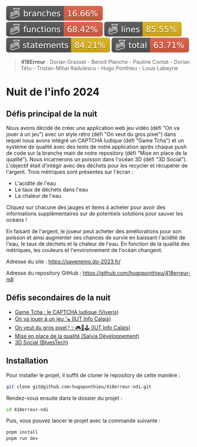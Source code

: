 ![Branches](./badges/coverage-branches.svg)
![Functions](./badges/coverage-functions.svg)
![Lines](./badges/coverage-lines.svg)
![Statements](./badges/coverage-statements.svg)
![Coverage total](./badges/coverage-total.svg)

> **418Erreur** : Dorian Grasset - Benoit Planche - Pauline Contat - Dorian Têtu - Tristan-Mihai Radulescu - Hugo Ponthieu - Louis Labeyrie

# Nuit de l'info 2024

## Défis principal de la nuit

Nous avons décidé de créer une application web jeu vidéo (défi "On va jouer à un jeu") avec un style rétro (défi "On veut du gros pixel") dans lequel nous avons intégré un CAPTCHA ludique (défi "Game Tcha") et un système de qualité avec des tests de notre application après chaque push de code sur la branche main de notre repository (défi "Mise en place de la qualité"). Nous incarnerons un poisson dans l'océan 3D (défi "3D Social"). L'objectif était d'intégir avec des déchets pour les recycler et récupérer de l'argent. Trois métriques sont présentes sur l'écran :

- L'acidité de l'eau
- Le taux de déchets dans l'eau
- La chaleur de l'eau

Cliquez sur chacune des jauges et items à acheter pour avoir des informations supplémentaires sur de potentiels solutions pour sauver les océans !

En faisant de l'argent, le joueur peut acheter des améliorations pour son poisson et ainsi augmenter ses chances de survie en baissant l'acidité de l'eau, le taux de déchets et la chaleur de l'eau.
En fonction de la qualité des métriques, les couleurs et l'environnement de l'océan changent.

Adresse du site : https://savenemo.do-2023.fr/

Adresse du repository GitHub : https://github.com/hugoponthieu/418erreur-ndi

## Défis secondaires de la nuit

- [Game Tcha : le CAPTCHA ludique (Viveris)](./readme/captcha/README.md)
- [On va jouer à un jeu 🪚 (IUT Info Calais)](./readme/gamification//README.md)
- [On veut du gros pixel ! ✨🎮👾🕹️ (IUT Info Calais)](./readme/retro/readme.8bit)
- [Mise en place de la qualité (Salvia Développement)](./readme/tests/README.md)
- [3D Social (BluesTech)](./readme/threejs/README.md)

## Installation

Pour installer le projet, il suffit de cloner le repository de cette manière :

```bash
git clone git@github.com:hugoponthieu/418erreur-ndi.git
```

Rendez-vous ensuite dans le dossier du projet :

```bash
cd 418erreur-ndi
```

Puis, vous pouvez lancer le projet avec la commande suivante :

```bash
pnpm install
pnpm run dev
```

